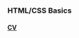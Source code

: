 ### HTML/CSS Basics

#### [CV](https://kravchenkomaks.github.io/m-web-frontend-basics/level1-1-html-css/cv/)